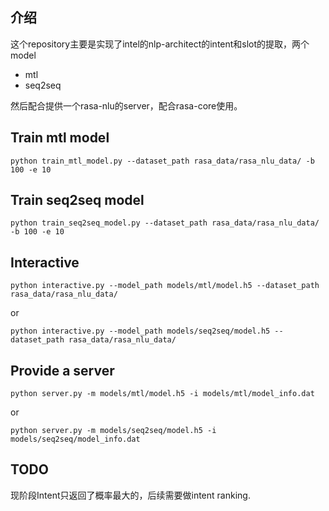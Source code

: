 ## 介绍
这个repository主要是实现了intel的nlp-architect的intent和slot的提取，两个model
 - mtl
 - seq2seq

然后配合提供一个rasa-nlu的server，配合rasa-core使用。

## Train mtl model
```
python train_mtl_model.py --dataset_path rasa_data/rasa_nlu_data/ -b 100 -e 10
```

## Train seq2seq model
```
python train_seq2seq_model.py --dataset_path rasa_data/rasa_nlu_data/ -b 100 -e 10
```

## Interactive
```
python interactive.py --model_path models/mtl/model.h5 --dataset_path rasa_data/rasa_nlu_data/
```
or
```
python interactive.py --model_path models/seq2seq/model.h5 --dataset_path rasa_data/rasa_nlu_data/
```

## Provide a server
```
python server.py -m models/mtl/model.h5 -i models/mtl/model_info.dat
```
or
```
python server.py -m models/seq2seq/model.h5 -i models/seq2seq/model_info.dat
```

## TODO
现阶段Intent只返回了概率最大的，后续需要做intent ranking.
